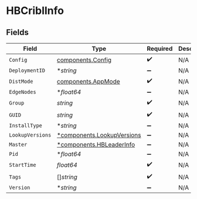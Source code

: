 # HBCriblInfo


## Fields

| Field                                                                   | Type                                                                    | Required                                                                | Description                                                             |
| ----------------------------------------------------------------------- | ----------------------------------------------------------------------- | ----------------------------------------------------------------------- | ----------------------------------------------------------------------- |
| `Config`                                                                | [components.Config](../../models/components/config.md)                  | :heavy_check_mark:                                                      | N/A                                                                     |
| `DeploymentID`                                                          | **string*                                                               | :heavy_minus_sign:                                                      | N/A                                                                     |
| `DistMode`                                                              | [components.AppMode](../../models/components/appmode.md)                | :heavy_check_mark:                                                      | N/A                                                                     |
| `EdgeNodes`                                                             | **float64*                                                              | :heavy_minus_sign:                                                      | N/A                                                                     |
| `Group`                                                                 | *string*                                                                | :heavy_check_mark:                                                      | N/A                                                                     |
| `GUID`                                                                  | *string*                                                                | :heavy_check_mark:                                                      | N/A                                                                     |
| `InstallType`                                                           | **string*                                                               | :heavy_minus_sign:                                                      | N/A                                                                     |
| `LookupVersions`                                                        | [*components.LookupVersions](../../models/components/lookupversions.md) | :heavy_minus_sign:                                                      | N/A                                                                     |
| `Master`                                                                | [*components.HBLeaderInfo](../../models/components/hbleaderinfo.md)     | :heavy_minus_sign:                                                      | N/A                                                                     |
| `Pid`                                                                   | **float64*                                                              | :heavy_minus_sign:                                                      | N/A                                                                     |
| `StartTime`                                                             | *float64*                                                               | :heavy_check_mark:                                                      | N/A                                                                     |
| `Tags`                                                                  | []*string*                                                              | :heavy_check_mark:                                                      | N/A                                                                     |
| `Version`                                                               | **string*                                                               | :heavy_minus_sign:                                                      | N/A                                                                     |